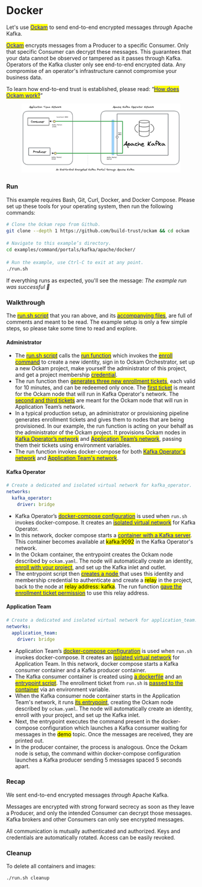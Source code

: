 # Docker

Let's use [<mark style="color:blue;">Ockam</mark>](../../../) to send end-to-end encrypted messages _through_ Apache Kafka.

[<mark style="color:blue;">Ockam</mark>](../../../) encrypts messages from a Producer to a specific Consumer. Only that specific Consumer can decrypt these messages. This guarantees that your data cannot be observed or tampered as it passes through Kafka. Operators of the Kafka cluster only see end-to-end encrypted data. Any compromise of an operator's infrastructure cannot compromise your business data.

To learn how end-to-end trust is established, please read: “[<mark style="color:blue;">How does Ockam work?</mark>](../../../how-does-ockam-work.md)”

<figure><img src="../../../.gitbook/assets/apache_kafka_docker.png" alt=""><figcaption></figcaption></figure>

### Run

This example requires Bash, Git, Curl, Docker, and Docker Compose. Please set up these tools for your operating system, then run the following commands:

```bash
# Clone the Ockam repo from Github.
git clone --depth 1 https://github.com/build-trust/ockam && cd ockam

# Navigate to this example’s directory.
cd examples/command/portals/kafka/apache/docker/

# Run the example, use Ctrl-C to exit at any point.
./run.sh
```

If everything runs as expected, you'll see the message: _The example run was successful 🥳_

### Walkthrough

The [<mark style="color:blue;">run.sh script</mark>](https://github.com/build-trust/ockam/blob/develop/examples/command/portals/kafka/apache/docker/run.sh) that you ran above, and its [<mark style="color:blue;">accompanying files</mark>](https://github.com/build-trust/ockam/blob/develop/examples/command/portals/kafka/apache/docker), are full of comments and meant to be read. The example setup is only a few simple steps, so please take some time to read and explore.

#### Administrator

* The [<mark style="color:blue;">run.sh script</mark>](https://github.com/build-trust/ockam/blob/develop/examples/command/portals/kafka/apache/docker/run.sh) calls the [<mark style="color:blue;">run function</mark>](https://github.com/build-trust/ockam/blob/develop/examples/command/portals/kafka/apache/docker/run.sh#L15) which invokes the [<mark style="color:blue;">enroll command</mark>](https://github.com/build-trust/ockam/blob/develop/examples/command/portals/kafka/apache/docker/run.sh#L29) to create a new identity, sign in to Ockam Orchestrator, set up a new Ockam project, make yourself the administrator of this project, and get a project membership [<mark style="color:blue;">credential</mark>](../../../reference/protocols/identities.md#credentials).
* The run function then [<mark style="color:blue;">generates three new enrollment tickets</mark>](https://github.com/build-trust/ockam/blob/develop/examples/command/portals/kafka/apache/docker/run.sh#L31-L46), each valid for 10 minutes, and can be redeemed only once. The [<mark style="color:blue;">first ticket</mark>](https://github.com/build-trust/ockam/blob/develop/examples/command/portals/kafka/apache/docker/run.sh#L31-L38) is meant for the Ockam node that will run in Kafka Operator's network. The [<mark style="color:blue;">second and third tickets</mark>](https://github.com/build-trust/ockam/blob/develop/examples/command/portals/kafka/apache/docker/run.sh#L40-L46) are meant for the Ockam node that will run in Application Team’s network.
* In a typical production setup, an administrator or provisioning pipeline generates enrollment tickets and gives them to nodes that are being provisioned. In our example, the run function is acting on your behalf as the administrator of the Ockam project. It provisions Ockam nodes in [<mark style="color:blue;">Kafka Operator’s network</mark>](https://github.com/build-trust/ockam/blob/develop/examples/command/portals/kafka/apache/docker/run.sh#L53C31-L53C73) and [<mark style="color:blue;">Application Team’s network</mark>](https://github.com/build-trust/ockam/blob/develop/examples/command/portals/kafka/apache/docker/run.sh#L60C33-L60C158), passing them their tickets using environment variables.
* The run function invokes docker-compose for both [<mark style="color:blue;">Kafka Operator's network</mark>](https://github.com/build-trust/ockam/blob/develop/examples/command/portals/kafka/apache/docker/run.sh#L53C74-L53C94) and [<mark style="color:blue;">Application Team's network</mark>](https://github.com/build-trust/ockam/blob/develop/examples/command/portals/kafka/apache/docker/run.sh#L60C159-L60C176).

#### Kafka Operator

```yaml
# Create a dedicated and isolated virtual network for kafka_operator.
networks:
  kafka_operator:
    driver: bridge
```

* Kafka Operator’s [<mark style="color:blue;">docker-compose configuration</mark>](https://github.com/build-trust/ockam/blob/develop/examples/command/portals/kafka/apache/docker/kafka\_operator/docker-compose.yml) is used when `run.sh` invokes docker-compose. It creates an [<mark style="color:blue;">isolated virtual network</mark>](https://github.com/build-trust/ockam/blob/develop/examples/command/portals/kafka/apache/docker/kafka\_operator/docker-compose.yml#L4-L7) for Kafka Operator.
* In this network, docker compose starts a [<mark style="color:blue;">container with a Kafka server</mark>](https://github.com/build-trust/ockam/blob/develop/examples/command/portals/kafka/apache/docker/kafka\_operator/docker-compose.yml#L9-L21). This container becomes available at <mark style="background-color:yellow;">kafka:9092</mark> in the Kafka Operator's network.
* In the Ockam container, the entrypoint creates the Ockam node described by `ockam.yaml`. The node will automatically create an identity, [<mark style="color:blue;">enroll with your project</mark>](https://github.com/build-trust/ockam/blob/develop/examples/command/portals/kafka/apache/docker/kafka\_operator/run\_ockam.sh#L24), and set up the Kafka inlet and outlet.
* The entrypoint script then [<mark style="color:blue;">creates a node</mark> ](https://github.com/build-trust/ockam/blob/develop/examples/command/portals/kafka/apache/docker/kafka\_operator/run\_ockam.sh#L24)that uses this identity and membership credential to authenticate and create a <mark style="background-color:yellow;">relay</mark> in the project, back to the node at <mark style="background-color:yellow;">relay address: kafka</mark>. The run function [<mark style="color:blue;">gave the enrollment ticket permission</mark>](https://github.com/build-trust/ockam/blob/develop/examples/command/portals/kafka/apache/docker/run.sh#L53C31-L53C73) to use this relay address.

#### Application Team

```yaml
# Create a dedicated and isolated virtual network for application_team.
networks:
  application_team:
    driver: bridge
```

* Application Team’s [<mark style="color:blue;">docker-compose configuration</mark>](https://github.com/build-trust/ockam/blob/develop/examples/command/portals/kafka/apache/docker/application\_team/docker-compose.yml) is used when `run.sh` invokes docker-compose. It creates an [<mark style="color:blue;">isolated virtual network</mark>](https://github.com/build-trust/ockam/blob/develop/examples/command/portals/kafka/apache/docker/application\_team/docker-compose.yml#L2-L4) for Application Team. In this network, docker compose starts a Kafka consumer container and a Kafka producer container.
* The Kafka consumer container is created using [<mark style="color:blue;">a dockerfile</mark>](https://github.com/build-trust/ockam/blob/develop/examples/command/portals/kafka/apache/docker/kafka\_ockam.dockerfile) and an [<mark style="color:blue;">entrypoint script</mark>](https://github.com/build-trust/ockam/blob/develop/examples/command/portals/kafka/apache/docker/application\_team/run\_ockam.sh). The enrollment ticket from `run.sh` is [<mark style="color:blue;">passed to the container</mark>](https://github.com/build-trust/ockam/blob/develop/examples/command/portals/kafka/apache/docker/application\_team/docker-compose.yml#L15) via an environment variable.
* When the Kafka consumer node container starts in the Application Team's network, it runs [<mark style="color:blue;">its entrypoint</mark>](https://github.com/build-trust/ockam/blob/develop/examples/command/portals/kafka/apache/docker/application\_team/run\_ockam.sh)<mark style="color:blue;"></mark>, creating the Ockam node described by `ockam.yaml`. The node will automatically create an identity, enroll with your project, and set up the Kafka inlet.
* Next, the entrypoint executes the command present in the docker-compose configuration which launches a Kafka consumer waiting for messages in the <mark style="background-color:yellow;">demo</mark> topic. Once the messages are received, they are printed out.
* In the producer container, the process is analogous. Once the Ockam node is setup, the command within docker-compose configuration launches a Kafka producer sending 5 messages spaced 5 seconds apart.

### Recap

We sent end-to-end encrypted messages _through_ Apache Kafka.

Messages are encrypted with strong forward secrecy as soon as they leave a Producer, and only the intended Consumer can decrypt those messages. Kafka brokers and other Consumers can only see encrypted messages.

All communication is mutually authenticated and authorized. Keys and credentials are automatically rotated. Access can be easily revoked.

### Cleanup

To delete all containers and images:

```sh
./run.sh cleanup
```
